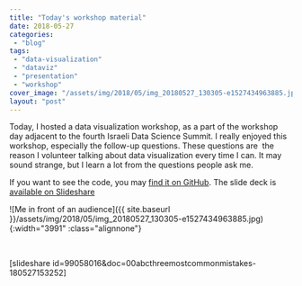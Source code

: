 ```yaml
---
title: "Today's workshop material"
date: 2018-05-27
categories: 
 - "blog"
tags: 
 - "data-visualization"
 - "dataviz"
 - "presentation"
 - "workshop"
cover_image: "/assets/img/2018/05/img_20180527_130305-e1527434963885.jpg"
layout: "post"
---
```


Today, I hosted a data visualization workshop, as a part of the workshop day adjacent to the fourth Israeli Data Science Summit. I really enjoyed this workshop, especially the follow-up questions. These questions are  the reason I volunteer talking about data visualization every time I can. It may sound strange, but I learn a lot from the questions people ask me.

If you want to see the code, you may [find it on GitHub](https://github.com/bgbg/datascience_dataviz_workshop). The slide deck is [available on Slideshare](https://www.slideshare.net/borisgorelik/three-most-common-mistakes-in-data-visualization)

![Me in front of an audience]({{ site.baseurl }}/assets/img/2018/05/img_20180527_130305-e1527434963885.jpg){:width="3991" :class="alignnone"}

 

[slideshare id=99058016&doc=00abcthreemostcommonmistakes-180527153252]

 
